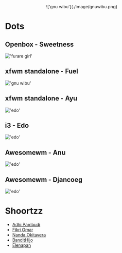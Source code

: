 <center>
!['gnu wibu'](./image/gnuwibu.png)
</center>

# Dots

## Openbox - Sweetness
!['furare girl'](./image/screen/sweetness.png)

## xfwm standalone - Fuel
!['gnu wibu'](./image/screen/fuel.png)

## xfwm standalone - Ayu
!['edo'](./image/screen/ayu.png)

## i3 - Edo
!['edo'](./image/screen/edo.png)

## Awesomewm - Anu
!['edo'](./image/screen/djancoeg.png)

## Awesomewm - Djancoeg
!['edo'](./image/screen/djancoeg.png)

# Shoortzz
* [Adhi Pambudi](https://github.com/addy-dclxvi)
* [Fikri Omar](https://github.com/fikriomar16)
* [Nanda Okitavera](https://github.com/okitavera)
* [BanditHijo](https://bandithijo.com)
* [Elenapan](https://github.com/elenapan/dotfiles)
